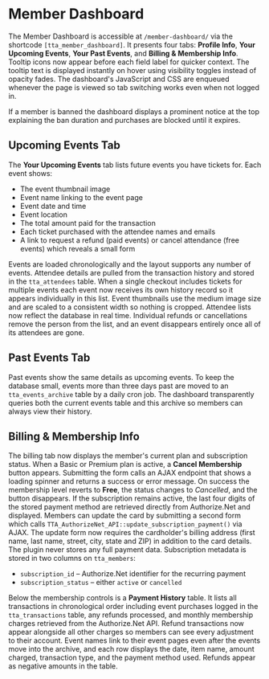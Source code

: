 # Member Dashboard

The Member Dashboard is accessible at `/member-dashboard/` via the shortcode `[tta_member_dashboard]`.
It presents four tabs: **Profile Info**, **Your Upcoming Events**, **Your Past Events**, and **Billing & Membership Info**. Tooltip icons now appear before each field label for quicker context. The tooltip text is displayed instantly on hover using visibility toggles instead of opacity fades. The dashboard's JavaScript and CSS are enqueued whenever the page is viewed so tab switching works even when not logged in.

If a member is banned the dashboard displays a prominent notice at the top explaining the ban duration and purchases are blocked until it expires.

## Upcoming Events Tab

The **Your Upcoming Events** tab lists future events you have tickets for. Each event
shows:

- The event thumbnail image
- Event name linking to the event page
- Event date and time
- Event location
- The total amount paid for the transaction
- Each ticket purchased with the attendee names and emails
- A link to request a refund (paid events) or cancel attendance (free events) which reveals a small form

Events are loaded chronologically and the layout supports any number of events.
Attendee details are pulled from the transaction history and stored in the
`tta_attendees` table.
When a single checkout includes tickets for multiple events each event now
receives its own history record so it appears individually in this list.
Event thumbnails use the medium image size and are scaled to a consistent width so nothing is cropped.
Attendee lists now reflect the database in real time. Individual refunds or cancellations remove the person from the list, and an event disappears entirely once all of its attendees are gone.

## Past Events Tab

Past events show the same details as upcoming events. To keep the database small, events more than three days past are moved to an `tta_events_archive` table by a daily cron job. The dashboard transparently queries both the current events table and this archive so members can always view their history.

## Billing & Membership Info

The billing tab now displays the member's current plan and subscription status. When a Basic or Premium plan is active, a **Cancel Membership** button appears. Submitting the form calls an AJAX endpoint that shows a loading spinner and returns a success or error message. On success the membership level reverts to **Free**, the status changes to *Cancelled*, and the button disappears.
If the subscription remains active, the last four digits of the stored payment method are retrieved directly from Authorize.Net and displayed. Members can update the card by submitting a second form which calls `TTA_AuthorizeNet_API::update_subscription_payment()` via AJAX. The update form now requires the cardholder's billing address (first name, last name, street, city, state and ZIP) in addition to the card details. The plugin never stores any full payment data.
Subscription metadata is stored in two columns on `tta_members`:

- `subscription_id` – Authorize.Net identifier for the recurring payment
- `subscription_status` – either `active` or `cancelled`

Below the membership controls is a **Payment History** table. It lists all
transactions in chronological order including event purchases logged in the
`tta_transactions` table, any refunds processed, and monthly membership charges
retrieved from the Authorize.Net API. Refund transactions now appear alongside
all other charges so members can see every adjustment to their account.
Event names link to their event pages even after the events move into the
archive, and each row displays the date, item name, amount charged, transaction
type, and the payment method used. Refunds appear as negative amounts in the
table.
